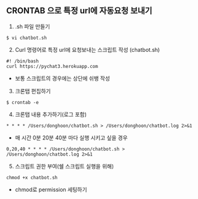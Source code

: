 ## CRONTAB 으로 특정 url에 자동요청 보내기

1. .sh 파일 만들기

```
$ vi chatbot.sh
```

2. Curl 명령어로 특정 url에 요청보내는 스크립트 작성 (chatbot.sh)

```
#! /bin/bash
curl https://pychat3.herokuapp.com
```

* 보통 스크립트의 경우에는 상단에 쉬뱅 작성

3. 크론탭 편집하기 

```
$ crontab -e
```

4. 크론탭 내용 추가하기(로그 포함)

```
* * * * /Users/donghoon/chatbot.sh > /Users/donghoon/chatbot.log 2>&1
```

* 매 시간 0분 20분 40분 마다 실행 시키고 싶을 경우

```
0,20,40 * * * * /Users/donghoon/chatbot.sh > /Users/donghoon/chatbot.log 2>&1
```

5. 스크립트 권한 부여(쉘 스크립트 실행을 위해)

```
chmod +x chatbot.sh
```

* chmod로 permission 세팅하기
